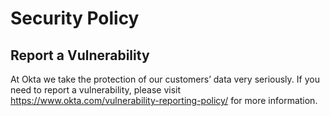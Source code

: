 # Security Policy

## Report a Vulnerability

At Okta we take the protection of our customers’ data very seriously. If you need to report a vulnerability, please visit https://www.okta.com/vulnerability-reporting-policy/ for more information.
